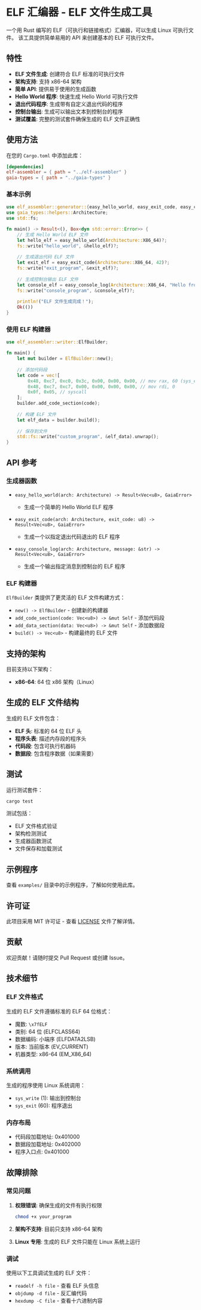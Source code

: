 # ELF 汇编器 - ELF 文件生成工具

一个用 Rust 编写的 ELF（可执行和链接格式）汇编器，可以生成 Linux 可执行文件。
该工具提供简单易用的 API 来创建基本的 ELF 可执行文件。

## 特性

- **ELF 文件生成**: 创建符合 ELF 标准的可执行文件
- **架构支持**: 支持 x86-64 架构
- **简单 API**: 提供易于使用的生成函数
- **Hello World 程序**: 快速生成 Hello World 可执行文件
- **退出代码程序**: 生成带有自定义退出代码的程序
- **控制台输出**: 生成可以输出文本到控制台的程序
- **测试覆盖**: 完整的测试套件确保生成的 ELF 文件正确性

## 使用方法

在您的 `Cargo.toml` 中添加此库：

```toml
[dependencies]
elf-assembler = { path = "../elf-assembler" }
gaia-types = { path = "../gaia-types" }
```

### 基本示例

```rust
use elf_assembler::generator::{easy_hello_world, easy_exit_code, easy_console_log};
use gaia_types::helpers::Architecture;
use std::fs;

fn main() -> Result<(), Box<dyn std::error::Error>> {
    // 生成 Hello World ELF 文件
    let hello_elf = easy_hello_world(Architecture::X86_64)?;
    fs::write("hello_world", &hello_elf)?;
    
    // 生成退出代码 ELF 文件
    let exit_elf = easy_exit_code(Architecture::X86_64, 42)?;
    fs::write("exit_program", &exit_elf)?;
    
    // 生成控制台输出 ELF 文件
    let console_elf = easy_console_log(Architecture::X86_64, "Hello from ELF!")?;
    fs::write("console_program", &console_elf)?;
    
    println!("ELF 文件生成完成！");
    Ok(())
}
```

### 使用 ELF 构建器

```rust
use elf_assembler::writer::ElfBuilder;

fn main() {
    let mut builder = ElfBuilder::new();
    
    // 添加代码段
    let code = vec![
        0x48, 0xc7, 0xc0, 0x3c, 0x00, 0x00, 0x00, // mov rax, 60 (sys_exit)
        0x48, 0xc7, 0xc7, 0x00, 0x00, 0x00, 0x00, // mov rdi, 0
        0x0f, 0x05, // syscall
    ];
    builder.add_code_section(code);
    
    // 构建 ELF 文件
    let elf_data = builder.build();
    
    // 保存到文件
    std::fs::write("custom_program", &elf_data).unwrap();
}
```

## API 参考

### 生成器函数

- `easy_hello_world(arch: Architecture) -> Result<Vec<u8>, GaiaError>`
  - 生成一个简单的 Hello World ELF 程序

- `easy_exit_code(arch: Architecture, exit_code: u8) -> Result<Vec<u8>, GaiaError>`
  - 生成一个以指定退出代码退出的 ELF 程序

- `easy_console_log(arch: Architecture, message: &str) -> Result<Vec<u8>, GaiaError>`
  - 生成一个输出指定消息到控制台的 ELF 程序

### ELF 构建器

`ElfBuilder` 类提供了更灵活的 ELF 文件构建方式：

- `new() -> ElfBuilder` - 创建新的构建器
- `add_code_section(code: Vec<u8>) -> &mut Self` - 添加代码段
- `add_data_section(data: Vec<u8>) -> &mut Self` - 添加数据段
- `build() -> Vec<u8>` - 构建最终的 ELF 文件

## 支持的架构

目前支持以下架构：
- **x86-64**: 64 位 x86 架构（Linux）

## 生成的 ELF 文件结构

生成的 ELF 文件包含：
- **ELF 头**: 标准的 64 位 ELF 头
- **程序头表**: 描述内存段的程序头
- **代码段**: 包含可执行机器码
- **数据段**: 包含程序数据（如果需要）

## 测试

运行测试套件：

```bash
cargo test
```

测试包括：
- ELF 文件格式验证
- 架构检测测试
- 生成器函数测试
- 文件保存和加载测试

## 示例程序

查看 `examples/` 目录中的示例程序，了解如何使用此库。

## 许可证

此项目采用 MIT 许可证 - 查看 [LICENSE](../../License.md) 文件了解详情。

## 贡献

欢迎贡献！请随时提交 Pull Request 或创建 Issue。

## 技术细节

### ELF 文件格式

生成的 ELF 文件遵循标准的 ELF 64 位格式：
- 魔数: `\x7fELF`
- 类别: 64 位 (ELFCLASS64)
- 数据编码: 小端序 (ELFDATA2LSB)
- 版本: 当前版本 (EV_CURRENT)
- 机器类型: x86-64 (EM_X86_64)

### 系统调用

生成的程序使用 Linux 系统调用：
- `sys_write` (1): 输出到控制台
- `sys_exit` (60): 程序退出

### 内存布局

- 代码段加载地址: 0x401000
- 数据段加载地址: 0x402000
- 程序入口点: 0x401000

## 故障排除

### 常见问题

1. **权限错误**: 确保生成的文件有执行权限
   ```bash
   chmod +x your_program
   ```

2. **架构不支持**: 目前只支持 x86-64 架构

3. **Linux 专用**: 生成的 ELF 文件只能在 Linux 系统上运行

### 调试

使用以下工具调试生成的 ELF 文件：
- `readelf -h file` - 查看 ELF 头信息
- `objdump -d file` - 反汇编代码
- `hexdump -C file` - 查看十六进制内容